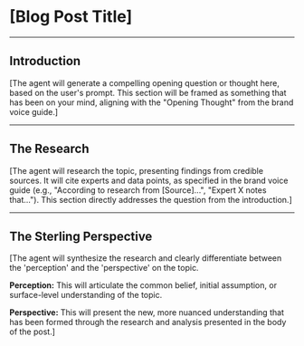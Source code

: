 # [Blog Post Title]

---

## Introduction

[The agent will generate a compelling opening question or thought here, based on the user's prompt. This section will be framed as something that has been on your mind, aligning with the "Opening Thought" from the brand voice guide.]

---

## The Research

[The agent will research the topic, presenting findings from credible sources. It will cite experts and data points, as specified in the brand voice guide (e.g., "According to research from [Source]...", "Expert X notes that..."). This section directly addresses the question from the introduction.]

---

## The Sterling Perspective

[The agent will synthesize the research and clearly differentiate between the 'perception' and the 'perspective' on the topic.

**Perception:** This will articulate the common belief, initial assumption, or surface-level understanding of the topic.

**Perspective:** This will present the new, more nuanced understanding that has been formed through the research and analysis presented in the body of the post.]

